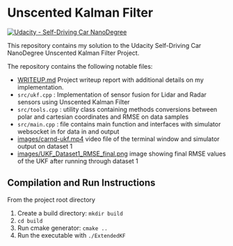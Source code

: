 # Unscented Kalman Filter
[![Udacity - Self-Driving Car NanoDegree](https://s3.amazonaws.com/udacity-sdc/github/shield-carnd.svg)](http://www.udacity.com/drive)


This repository contains my solution to the Udacity Self-Driving Car NanoDegree Unscented Kalman Filter Project.

The repository contains the following notable files:

* [WRITEUP.md](WRITEUP.md) Project writeup report with additional details on my implementation.
* `src/ukf.cpp` : Implementation of sensor fusion for Lidar and Radar sensors using Unscented Kalman Filter
* `src/tools.cpp` : utility class containing methods conversions between polar and cartesian coordinates and RMSE on data samples
* `src/main.cpp` : file contains main function and interfaces with simulator websocket in for data in and output  
* [images/carnd-ukf.mp4](images/carnd-ukf.mp4) video file of the terminal window and simulator output on dataset 1
* [images/UKF_Dataset1_RMSE_final.png](images/UKF_Dataset1_RMSE_final.png) image showing final RMSE values of the UKF after running through dataset 1

## Compilation and Run Instructions

From the project root directory

1. Create a build directory: `mkdir build`
2. `cd build`
3. Run cmake generator: `cmake ..`
4. Run the executable with `./ExtendedKF`

